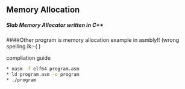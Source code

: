 ## Memory Allocation


##### Slab Memory Allocator written in C++


####Other program is memory allocation example in asmbly!! (wrong spelling ik:-(
)

compliation guide

```bash
* nasm -f elf64 program.asm
* ld program.asm -o program
* ./program

```

